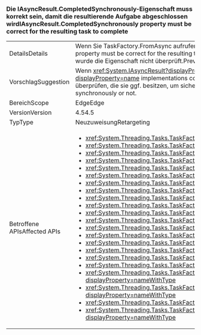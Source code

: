 ### <a name="iasyncresultcompletedsynchronously-property-must-be-correct-for-the-resulting-task-to-complete"></a><span data-ttu-id="c4e06-101">Die IAsyncResult.CompletedSynchronously-Eigenschaft muss korrekt sein, damit die resultierende Aufgabe abgeschlossen wird</span><span class="sxs-lookup"><span data-stu-id="c4e06-101">IAsyncResult.CompletedSynchronously property must be correct for the resulting task to complete</span></span>

|   |   |
|---|---|
|<span data-ttu-id="c4e06-102">Details</span><span class="sxs-lookup"><span data-stu-id="c4e06-102">Details</span></span>|<span data-ttu-id="c4e06-103">Wenn Sie TaskFactory.FromAsync aufrufen, muss die Implementierung der <xref:System.IAsyncResult.CompletedSynchronously>-Eigenschaft korrekt sein, damit die resultierende Aufgabe abgeschlossen wird.</span><span class="sxs-lookup"><span data-stu-id="c4e06-103">When calling TaskFactory.FromAsync, the implementation of the <xref:System.IAsyncResult.CompletedSynchronously> property must be correct for the resulting task to complete.</span></span> <span data-ttu-id="c4e06-104">Das heißt, die Eigenschaft muss für den Fall, und ausschließlich für den Fall, dass die Implementierung synchron abgeschlossen wurde, „true“ zurückgeben.</span><span class="sxs-lookup"><span data-stu-id="c4e06-104">That is, the property must return true if, and only if, the implementation completed synchronously.</span></span> <span data-ttu-id="c4e06-105">Zuvor wurde die Eigenschaft nicht überprüft.</span><span class="sxs-lookup"><span data-stu-id="c4e06-105">Previously, the property was not checked.</span></span>|
|<span data-ttu-id="c4e06-106">Vorschlag</span><span class="sxs-lookup"><span data-stu-id="c4e06-106">Suggestion</span></span>|<span data-ttu-id="c4e06-107">Wenn <xref:System.IAsyncResult?displayProperty=name>-Implementierungen nur dann ordnungsgemäß TRUE für die <xref:System.IAsyncResult.CompletedSynchronously?displayProperty=name>-Eigenschaft zurückgeben, wenn eine Aufgabe synchron abgeschlossen wurde, tritt kein Fehler auf.</span><span class="sxs-lookup"><span data-stu-id="c4e06-107">If <xref:System.IAsyncResult?displayProperty=name> implementations correctly return true for the <xref:System.IAsyncResult.CompletedSynchronously?displayProperty=name> property only when a task completed synchronously, then no break will be observed.</span></span> <span data-ttu-id="c4e06-108">Benutzer sollten <xref:System.IAsyncResult?displayProperty=name>-Implementierungen überprüfen, die sie ggf. besitzen, um sicherzustellen, dass ordnungsgemäß ausgewertet wird, ob eine Aufgabe synchron abgeschlossen wurde.</span><span class="sxs-lookup"><span data-stu-id="c4e06-108">Users should review <xref:System.IAsyncResult?displayProperty=name> implementations they own (if any) to ensure that they correctly evaluate whether a task completed synchronously or not.</span></span>|
|<span data-ttu-id="c4e06-109">Bereich</span><span class="sxs-lookup"><span data-stu-id="c4e06-109">Scope</span></span>|<span data-ttu-id="c4e06-110">Edge</span><span class="sxs-lookup"><span data-stu-id="c4e06-110">Edge</span></span>|
|<span data-ttu-id="c4e06-111">Version</span><span class="sxs-lookup"><span data-stu-id="c4e06-111">Version</span></span>|<span data-ttu-id="c4e06-112">4.5</span><span class="sxs-lookup"><span data-stu-id="c4e06-112">4.5</span></span>|
|<span data-ttu-id="c4e06-113">Typ</span><span class="sxs-lookup"><span data-stu-id="c4e06-113">Type</span></span>|<span data-ttu-id="c4e06-114">Neuzuweisung</span><span class="sxs-lookup"><span data-stu-id="c4e06-114">Retargeting</span></span>|
|<span data-ttu-id="c4e06-115">Betroffene APIs</span><span class="sxs-lookup"><span data-stu-id="c4e06-115">Affected APIs</span></span>|<ul><li><xref:System.Threading.Tasks.TaskFactory.FromAsync(System.IAsyncResult,System.Action{System.IAsyncResult})?displayProperty=nameWithType></li><li><xref:System.Threading.Tasks.TaskFactory.FromAsync(System.IAsyncResult,System.Action{System.IAsyncResult},System.Threading.Tasks.TaskCreationOptions)?displayProperty=nameWithType></li><li><xref:System.Threading.Tasks.TaskFactory.FromAsync(System.IAsyncResult,System.Action{System.IAsyncResult},System.Threading.Tasks.TaskCreationOptions,System.Threading.Tasks.TaskScheduler)?displayProperty=nameWithType></li><li><xref:System.Threading.Tasks.TaskFactory.FromAsync%60%601(System.IAsyncResult,System.Func{System.IAsyncResult,%60%600})?displayProperty=nameWithType></li><li><xref:System.Threading.Tasks.TaskFactory.FromAsync(System.Func{System.AsyncCallback,System.Object,System.IAsyncResult},System.Action{System.IAsyncResult},System.Object)?displayProperty=nameWithType></li><li><xref:System.Threading.Tasks.TaskFactory.FromAsync(System.Func{System.AsyncCallback,System.Object,System.IAsyncResult},System.Action{System.IAsyncResult},System.Object,System.Threading.Tasks.TaskCreationOptions)?displayProperty=nameWithType></li><li><xref:System.Threading.Tasks.TaskFactory.FromAsync%60%601(System.Func{%60%600,System.AsyncCallback,System.Object,System.IAsyncResult},System.Action{System.IAsyncResult},%60%600,System.Object)?displayProperty=nameWithType></li><li><xref:System.Threading.Tasks.TaskFactory.FromAsync%60%601(System.Func{%60%600,System.AsyncCallback,System.Object,System.IAsyncResult},System.Action{System.IAsyncResult},%60%600,System.Object,System.Threading.Tasks.TaskCreationOptions)?displayProperty=nameWithType></li><li><xref:System.Threading.Tasks.TaskFactory.FromAsync%60%601(System.Func{System.AsyncCallback,System.Object,System.IAsyncResult},System.Func{System.IAsyncResult,%60%600},System.Object)?displayProperty=nameWithType></li><li><xref:System.Threading.Tasks.TaskFactory.FromAsync%60%601(System.Func{System.AsyncCallback,System.Object,System.IAsyncResult},System.Func{System.IAsyncResult,%60%600},System.Object,System.Threading.Tasks.TaskCreationOptions)?displayProperty=nameWithType></li><li><xref:System.Threading.Tasks.TaskFactory.FromAsync%60%601(System.IAsyncResult,System.Func{System.IAsyncResult,%60%600},System.Threading.Tasks.TaskCreationOptions)?displayProperty=nameWithType></li><li><xref:System.Threading.Tasks.TaskFactory.FromAsync%60%601(System.IAsyncResult,System.Func{System.IAsyncResult,%60%600},System.Threading.Tasks.TaskCreationOptions,System.Threading.Tasks.TaskScheduler)?displayProperty=nameWithType></li><li><xref:System.Threading.Tasks.TaskFactory.FromAsync%60%602(System.Func{%60%600,%60%601,System.AsyncCallback,System.Object,System.IAsyncResult},System.Action{System.IAsyncResult},%60%600,%60%601,System.Object)?displayProperty=nameWithType></li><li><xref:System.Threading.Tasks.TaskFactory.FromAsync%60%602(System.Func{%60%600,%60%601,System.AsyncCallback,System.Object,System.IAsyncResult},System.Action{System.IAsyncResult},%60%600,%60%601,System.Object,System.Threading.Tasks.TaskCreationOptions)?displayProperty=nameWithType></li><li><xref:System.Threading.Tasks.TaskFactory.FromAsync%60%602(System.Func{%60%600,System.AsyncCallback,System.Object,System.IAsyncResult},System.Func{System.IAsyncResult,%60%601},%60%600,System.Object)?displayProperty=nameWithType></li><li><xref:System.Threading.Tasks.TaskFactory.FromAsync%60%602(System.Func{%60%600,System.AsyncCallback,System.Object,System.IAsyncResult},System.Func{System.IAsyncResult,%60%601},%60%600,System.Object,System.Threading.Tasks.TaskCreationOptions)?displayProperty=nameWithType></li><li><xref:System.Threading.Tasks.TaskFactory.FromAsync%60%603(System.Func{%60%600,%60%601,System.AsyncCallback,System.Object,System.IAsyncResult},System.Func{System.IAsyncResult,%60%602},%60%600,%60%601,System.Object)?displayProperty=nameWithType></li><li><xref:System.Threading.Tasks.TaskFactory.FromAsync%60%603(System.Func{%60%600,%60%601,%60%602,System.AsyncCallback,System.Object,System.IAsyncResult},System.Action{System.IAsyncResult},%60%600,%60%601,%60%602,System.Object)?displayProperty=nameWithType></li><li><xref:System.Threading.Tasks.TaskFactory.FromAsync%60%603(System.Func{%60%600,%60%601,%60%602,System.AsyncCallback,System.Object,System.IAsyncResult},System.Action{System.IAsyncResult},%60%600,%60%601,%60%602,System.Object,System.Threading.Tasks.TaskCreationOptions)?displayProperty=nameWithType></li><li><xref:System.Threading.Tasks.TaskFactory.FromAsync%60%603(System.Func{%60%600,%60%601,System.AsyncCallback,System.Object,System.IAsyncResult},System.Func{System.IAsyncResult,%60%602},%60%600,%60%601,System.Object,System.Threading.Tasks.TaskCreationOptions)?displayProperty=nameWithType></li><li><xref:System.Threading.Tasks.TaskFactory.FromAsync%60%604(System.Func{%60%600,%60%601,%60%602,System.AsyncCallback,System.Object,System.IAsyncResult},System.Func{System.IAsyncResult,%60%603},%60%600,%60%601,%60%602,System.Object)?displayProperty=nameWithType></li><li><xref:System.Threading.Tasks.TaskFactory.FromAsync%60%604(System.Func{%60%600,%60%601,%60%602,System.AsyncCallback,System.Object,System.IAsyncResult},System.Func{System.IAsyncResult,%60%603},%60%600,%60%601,%60%602,System.Object,System.Threading.Tasks.TaskCreationOptions)?displayProperty=nameWithType></li></ul>|

